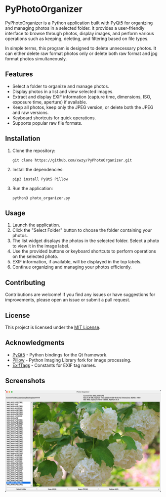 # PyPhotoOrganizer

PyPhotoOrganizer is a Python application built with PyQt5 for organizing and managing photos in a selected folder. It provides a user-friendly interface to browse through photos, display images, and perform various operations such as keeping, deleting, and filtering based on file types.


In simple terms, this program is designed to delete unnecessary photos. It can either delete raw format photos only or delete both raw format and jpg format photos simultaneously.




## Features

- Select a folder to organize and manage photos.
- Display photos in a list and view selected images.
- Extract and display EXIF information (capture time, dimensions, ISO, exposure time, aperture) if available.
- Keep all photos, keep only the JPEG version, or delete both the JPEG and raw versions.
- Keyboard shortcuts for quick operations.
- Supports popular raw file formats.

## Installation

1. Clone the repository:
   ```
   git clone https://github.com/xwzy/PyPhotoOrganizer.git
   ```
2. Install the dependencies:
   ```
   pip3 install PyQt5 Pillow
   ```
3. Run the application:
   ```
   python3 photo_organizer.py
   ```

## Usage

1. Launch the application.
2. Click the "Select Folder" button to choose the folder containing your photos.
3. The list widget displays the photos in the selected folder. Select a photo to view it in the image label.
4. Use the provided buttons or keyboard shortcuts to perform operations on the selected photo.
5. EXIF information, if available, will be displayed in the top labels.
6. Continue organizing and managing your photos efficiently.

## Contributing

Contributions are welcome! If you find any issues or have suggestions for improvements, please open an issue or submit a pull request.

## License

This project is licensed under the [MIT License](LICENSE).

## Acknowledgments

- [PyQt5](https://riverbankcomputing.com/software/pyqt/) - Python bindings for the Qt framework.
- [Pillow](https://python-pillow.org/) - Python Imaging Library fork for image processing.
- [ExifTags](https://pillow.readthedocs.io/en/stable/reference/ExifTags.html) - Constants for EXIF tag names.

## Screenshots

![Screenshot 1](screenshots/screenshot1.png)
